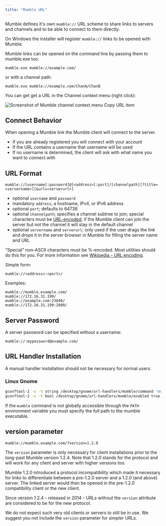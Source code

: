```yaml
---
title: "Mumble URL"
---
```


Mumble defines it's own `mumble://` URL scheme to share links to servers and channels and to be able to connect to them
directly.

On Windows the installer will register `mumble://` links to be opened with Mumble.

Mumble links can be opened on the command line by passing them to mumble.exe too:

```
mumble.exe mumble://example.com/
```

or with a channel path:

```
mumble.exe mumble://example.com/ChanA/ChanB
```

You can get get a URL in the Channel context menu (right click):

![Screenshot of Mumble channel context menu Copy URL item](screenshot-chan-copy-url.jpg)

## Connect Behavior

When opening a Mumble link the Mumble client will connect to the server.

- If you are already registered you will connect with your account
- If the URL contains a username that username will be used
- If no username is determined, the client will ask with what name you want to connect with

## URL Format

```
mumble://[username[:password]@]<address>[:port]/[channelpath][?title=<servername>][&url=<serverurl>]
```

- optional `username` and `password`
- mandatory `address`; a hostname, IPv4, or IPv6 address
- optional `port`; defaults to 64738
- optional `channelpath`; specifies a channel subtree to join; special characters must be
  [URL-encoded](https://en.wikipedia.org/wiki/URL_encoding); if the Mumble client can join the server but not the
  channel it will stay in the default channel
- optional `servername` and `serverurl`; only used if the user drags the link and drops it in the server browser in
  Mumble for filling the server name and URL

"Special" non-ASCII characters must be %-encoded. Most utilities should do this for you. For more information see
[Wikipedia - URL encoding](https://en.wikipedia.org/wiki/URL_encoding).

Simple form:

```
mumble://<address>:<port>/
```

Examples:

```
mumble://mumble.example.com/
mumble://172.16.31.199/
mumble://example.com:23840/
mumble://172.16.31.199:2000/
```

## Server Password

A server password can be specified without a username:

```
mumble://:mypassword@example.com/
```

## URL Handler Installation

A manual handler installation should not be necessary for normal users.

### Linux Gnome

```bash
gconftool-2 -s -t string /desktop/gnome/url-handlers/mumble/command 'mumble "%s"'
gconftool-2 -s -t bool /desktop/gnome/url-handlers/mumble/enabled true
```

If the `mumble` command is not globally accessible through the `PATH` environment variable you must specify the full
path to the mumble executable.

## version parameter

```
mumble://mumble.example.com/?version=1.2.0
```

The `version` parameter is only necessary for client installations prior to the long-past Mumble version 1.2.4. Note
that 1.2.0 stands for the protocol and will work for any client and server with higher versions too.

Mumble 1.2.0 introduced a protocol incompatibility which made it necessary for links to differentiate between a
pre-1.2.0 server and a 1.2.0 (and above) server. The linked server would then be opened in the pre-1.2.0 compatibility
client or the new client.

Since version 1.2.4 - released in 2014 - URLs without the `version` attribute are considered to be for the new protocol.

We do not expect such very old clients or servers to still be in use. We suggest you not include the `version` parameter
for simpler URLs.
